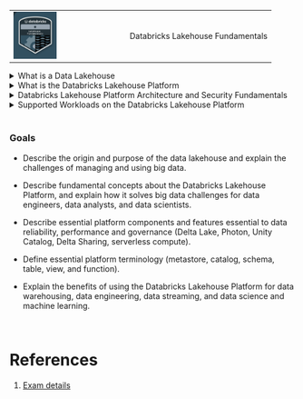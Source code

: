 <table>
  <tr>
    <td><img src="assets/20230317_184614_image.png" width=40%></td>
    <td>Databricks Lakehouse Fundamentals</td>
  </tr>
 </table>


<details>
<summary>
    What is a Data Lakehouse
</summary>

...

</details>


<details>
<summary>
    What is the Databricks Lakehouse Platform
</summary>

...

</details>


<details>
<summary>
    Databricks Lakehouse Platform Architecture and Security Fundamentals
</summary>

- Data Reliability and Performance
Video
- Unified Governance and Security
Video
- Instant Compute and Serverless
- Introduction to Lakehouse Data Management Terminology

</details>


<details>
<summary>
    Supported Workloads on the Databricks Lakehouse Platform

</summary>

- Supported Workload: Data warehousing
- Supported Workload: Data engineering
- Supported Workload: Data streaming
- Supported Workload: Data science and machine learning


</details>


<br>

### Goals

- Describe the origin and purpose of the data lakehouse and explain the challenges of managing and using big data.

- Describe fundamental concepts about the Databricks Lakehouse Platform, and explain how it solves big data challenges for data engineers, data analysts, and data scientists. 

- Describe essential platform components and features essential to data reliability, performance and governance (Delta Lake, Photon, Unity Catalog, Delta Sharing, serverless compute).

- Define essential platform terminology (metastore, catalog, schema, table, view, and function).

- Explain the benefits of using the Databricks Lakehouse Platform for data warehousing, data engineering, data streaming, and data science and machine learning.


<br>

# References

1. [Exam details](https://www.databricks.com/learn/certification/lakehouse-platform-fundamentals)
